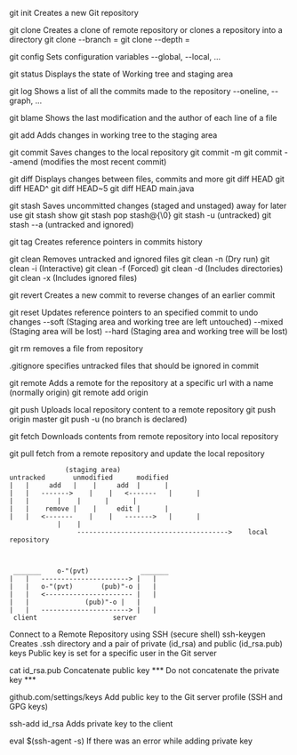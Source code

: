 git init			Creates a new Git repository

git clone			Creates a clone of remote repository or clones a repository into a directory
	git clone --branch =
	git clone --depth =

git config			Sets configuration variables
	--global, --local, ...

git status			Displays the state of Working tree and staging area

git log			Shows a list of all the commits made to the repository
	--oneline, --graph, ...

git blame			Shows the last modification and the author of each line of a file

git add			Adds changes in working tree to the staging area

git commit			Saves changes to the local repository
	git commit -m
	git commit --amend	(modifies the most recent commit)

git diff			Displays changes between files, commits and more
	git diff HEAD
	git diff HEAD^
	git diff HEAD~5
	git diff HEAD main.java

git stash			Saves uncommitted changes (staged and unstaged) away for later use
	git stash show
	git stash pop stash@\{\0}
	git stash -u		(untracked)
	git stash --a		(untracked and ignored)

git tag			Creates reference pointers in commits history

git clean			Removes untracked and ignored files
	git clean -n		(Dry run)
	git clean -i		(Interactive)
	git clean -f		(Forced)
	git clean -d		(Includes directories)
	git clean -x		(Includes ignored files)

git revert			Creates a new commit to reverse changes of an earlier commit

git reset			Updates reference pointers to an specified commit to undo changes
	--soft			(Staging area and working tree are left untouched)
	--mixed		(Staging area will be lost)
	--hard			(Staging area and working tree will be lost)

git rm				removes a file from repository

.gitignore			specifies untracked files that should be ignored in commit

git remote			Adds a remote for the repository at a specific url with a name (normally origin)
	git remote add origin

git push			Uploads local repository content to a remote repository
	git push origin master
	git push -u		(no branch is declared)

git fetch			Downloads contents from remote repository into local repository

git pull			fetch from a remote repository and update the local repository



			      (staging area)
	untracked		unmodified		modified
	|	|     add	|	 |     add	|      |
	|	|   ------->	|	 |   <-------	|      |
	|	|		|	 |		|      |
	|	|    remove	|	 |     edit	|      |
	|	|   <-------	|	 |   ------->	|      |
				|	 |
				     -------------------------------------->	local repository



	 _______	o-"(pvt)			 _______
	|	|	---------------------->	|	|
	|	|	o-"(pvt)       (pub)"-o	|	|
	|	|	<----------------------	|	|
	|	|		       (pub)"-o	|	|
	|	|	---------------------->	|	|
	 client					  server

Connect to a Remote Repository using SSH (secure shell)
ssh-keygen			Creates .ssh directory and a pair of private (id_rsa) and public (id_rsa.pub) keys
				Public key is set for a specific user in the Git server
				

cat id_rsa.pub			Concatenate public key
				*** Do not concatenate the private key ***

github.com/settings/keys	Add public key to the Git server profile
	(SSH and GPG keys)

ssh-add id_rsa			Adds private key to the client

eval $(ssh-agent -s)		If there was an error while adding private key
